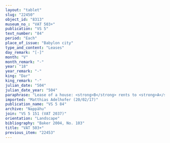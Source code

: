 ```yaml
---
layout: "tablet"
slug: "22450"
object_id: "8313"
museum_no_: "VAT 503+"
publication: "VS 5"
text_number: "84"
period: "Each"
place_of_issue: "Babylon city"
type_and_content: "Leases"
day_remark: "[-]"
month: "V"
month_remark: "-"
year: "18"
year_remark: "-"
king: "Dar"
king_remark: "-"
julian_date: "504"
julian_date_year: "504"
paraphrase: "Lease of a house: <strong>B</strong> rents to <strong>A</strong> his house next to the no-through street (<em>[sūqu lā</em>] <em>āṣ&ucirc;</em>) and the thoroughfare of Nab&ucirc; and Nanāya, for a yearly rent of 1/3 mina of white cut silver of 1/8 alloy for two years. <strong>A</strong> is to pay half at the beginning of the year and the rest in the middle. He is to renew (<em>&scaron;an&ucirc;</em>) the roof and repair (<em>batqa ṣabātu</em>) the drain (<em>asurr&ucirc;</em>). And in Nisannu (I), D&ucirc;zu (IV) and Kislīmu (IX) he is to make additional payments (<em>nūptu</em>). However, he may charge (<em>man&ucirc;</em>) <strong>B</strong> any cost of his work on the bricks (<em>libittu</em>), the reeds (<em>qan&acirc;tu</em>) and the roof (<em>ūru</em>) exceeding 1 shekel of silver. Each party has taken a copy. <strong>B</strong> receives the 10 shekels for his half-year. The document ends with a clause against transgression on pain of payment of 1 mina of white silver. 5 witnesses and the scribe (&Scaron;iriktu/Bēl-ēṭir). Addendum: The house is at <strong>A</strong>&rsquo;s disposal from [day x month x year 18].<br /> &nbsp;<br /> <strong>A</strong> = Nab&ucirc;-&scaron;ullimanni, slave of Rēmūtu; <strong>B</strong> = Iddin-Nab&ucirc;/Nab&ucirc;-bān-zēri//Nappāhu<br /> &nbsp;"
imported: "Matthias Adelhofer (20/02/17)"
publication_name: "VS 5 84"
archive: "Nappāhu"
join: "VS 5 151 (VAT 2037)"
orientation: "Landscape"
bibliography: "Baker 2004, No. 103"
title: "VAT 503+"
previous_item: "22453"
---
```

